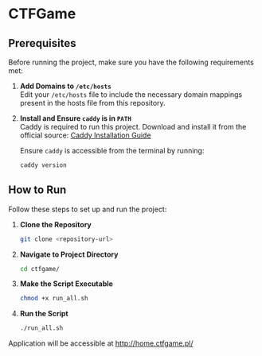 # CTFGame

## Prerequisites

Before running the project, make sure you have the following requirements met:

1. **Add Domains to `/etc/hosts`**  
   Edit your `/etc/hosts` file to include the necessary domain mappings present in the hosts file from this repository.
    

2. **Install and Ensure `caddy` is in `PATH`**  
   Caddy is required to run this project. Download and install it from the official source:
   [Caddy Installation Guide](https://caddyserver.com/docs/install)

   Ensure `caddy` is accessible from the terminal by running:
   ```sh
   caddy version
   ```

## How to Run

Follow these steps to set up and run the project:

1. **Clone the Repository**  
   ```sh
   git clone <repository-url>
   ```

2. **Navigate to Project Directory**  
   ```sh
   cd ctfgame/
   ```

3. **Make the Script Executable**  
   ```sh
   chmod +x run_all.sh
   ```

4. **Run the Script**  
   ```sh
   ./run_all.sh
   ```
Application will be accessible at http://home.ctfgame.pl/


